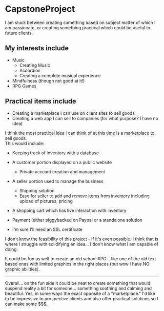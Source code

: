 # CapstoneProject

I am stuck between creating something based on subject matter of which I am passionate, or creating something practical which could be useful to future clients.

## My interests include

+ Music
  + Creating Music
  + Accordion
  + Creating a complete musical experience
+ Mindfulness (though not good at it!)
+ RPG Games

## Practical items include

+ Creating a marketplace I can use on client sites to sell goods
+ Creating a web app I can sell to companies (for what purpose?  I have no idea)

I think the most practical idea I can think of at this time is a marketplace to sell goods.  
This would include:

+ Keeping track of inventory with a database
+ A customer portion displayed on a public website
  + Private account creation and management
+ A seller portion used to manage the business
  + Shipping solution
  + Ease for seller to add and remove items from inventory including upload of pictures, pricing
  
+ A shopping cart which has live interaction with inventory
+ Payment (either piggybacked on Paypal or a standalone solution
+ I'm sure I'll need an SSL certificate

I don't know the feasibility of this project - if it's even possible.  I think that is where I struggle with solidifying an idea... I don't know what I am capable of doing.

It could be fun as well to create an old school RPG... like one of the old text based ones with limited graphics in the right places (but wow I have NO graphic abilities).

---
Overall... on the fun side it could be neat to create something that would suspend reality a bit for someone... something soothing and calming and beautiful.  Yes, in some ways the exact opposite of a "marketplace."  I'd like to be impressive to prospective clients and also offer practical solutions so I can make some $$$.
